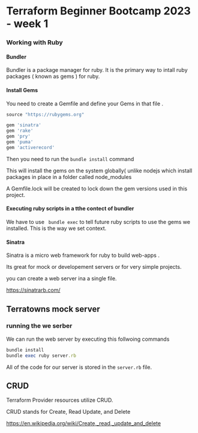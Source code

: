 # Terraform Beginner Bootcamp 2023 - week 1


### Working with Ruby 

#### Bundler

Bundler is a package manager for ruby. It is the primary way to intall ruby packages ( known as gems ) for ruby.

#### Install Gems

You need to create a Gemfile and define your Gems in that file .

```rb 
source "https://rubygems.org"

gem 'sinatra'
gem 'rake'
gem 'pry'
gem 'puma'
gem 'activerecord'
```

Then you need to run the `bundle install` command

This will install the gems on the system globally( unlike nodejs which install packages in place in a folder called node_modules

A Gemfile.lock will be created to lock down the gem versions used in this project.

#### Executing ruby scripts in a tthe contect of bundler

We have to use ` bundle exec` to tell future ruby scripts to use the gems we installed. This is the way we set context.

#### Sinatra 

Sinatra is a micro web framework for ruby to build web-apps .

Its great for mock or developement servers or for very simple projects.

you can create a web server ina a single file.

https://sinatrarb.com/

## Terratowns mock server

### running the we serber

We can run the web server by executing this follwoing commands

```rb
bundle install
bundle exec ruby server.rb
```

All of the code for our server is stored in the `server.rb` file.

## CRUD

Terraform Provider resources utilize CRUD.

CRUD stands for Create, Read Update, and Delete

https://en.wikipedia.org/wiki/Create,_read,_update_and_delete